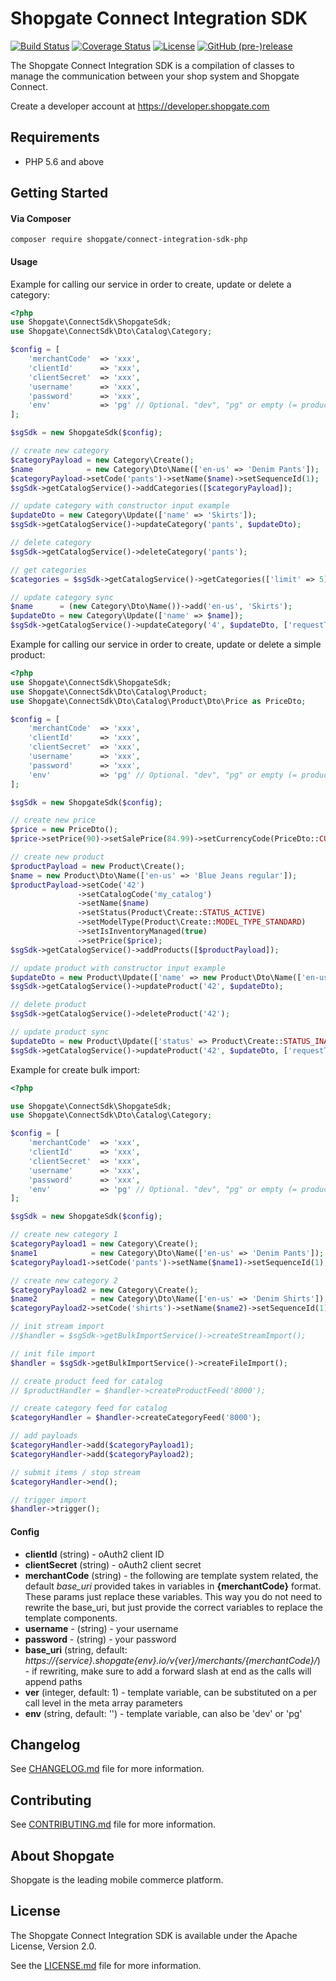 # Shopgate Connect Integration SDK

[![Build Status](https://travis-ci.org/shopgate/connect-integration-sdk-php.svg?branch=master)](https://travis-ci.org/shopgate/connect-integration-sdk-php)
[![Coverage Status](https://coveralls.io/repos/github/shopgate/connect-integration-sdk-php/badge.svg?branch=master)](https://coveralls.io/github/shopgate/connect-integration-sdk-php?branch=master)
[![License](https://img.shields.io/badge/License-Apache%202.0-blue.svg)](https://opensource.org/licenses/Apache-2.0)
[![GitHub (pre-)release](https://img.shields.io/github/release/shopgate/connect-integration-sdk-php/all.svg)](https://github.com/shopgate/connect-integration-sdk-php/releases)

The Shopgate Connect Integration SDK is a compilation of classes to manage the communication between your shop system and Shopgate Connect.

Create a developer account at https://developer.shopgate.com

## Requirements
* PHP 5.6 and above

## Getting Started
#### Via Composer
```composer require shopgate/connect-integration-sdk-php```


#### Usage
Example for calling our service in order to create, update or delete a category:
```php
<?php
use Shopgate\ConnectSdk\ShopgateSdk;
use Shopgate\ConnectSdk\Dto\Catalog\Category;

$config = [
    'merchantCode'  => 'xxx',
    'clientId'      => 'xxx',
    'clientSecret'  => 'xxx',
    'username'      => 'xxx',
    'password'      => 'xxx',
    'env'           => 'pg' // Optional. "dev", "pg" or empty (= production)
];

$sgSdk = new ShopgateSdk($config);

// create new category
$categoryPayload = new Category\Create();
$name            = new Category\Dto\Name(['en-us' => 'Denim Pants']);
$categoryPayload->setCode('pants')->setName($name)->setSequenceId(1);
$sgSdk->getCatalogService()->addCategories([$categoryPayload]);

// update category with constructor input example
$updateDto = new Category\Update(['name' => 'Skirts']);
$sgSdk->getCatalogService()->updateCategory('pants', $updateDto);

// delete category
$sgSdk->getCatalogService()->deleteCategory('pants');

// get categories
$categories = $sgSdk->getCatalogService()->getCategories(['limit' => 5]);

// update category sync
$name      = (new Category\Dto\Name())->add('en-us', 'Skirts');
$updateDto = new Category\Update(['name' => $name]);
$sgSdk->getCatalogService()->updateCategory('4', $updateDto, ['requestType' => 'direct']);
```

Example for calling our service in order to create, update or delete a simple product:
```php
<?php
use Shopgate\ConnectSdk\ShopgateSdk;
use Shopgate\ConnectSdk\Dto\Catalog\Product;
use Shopgate\ConnectSdk\Dto\Catalog\Product\Dto\Price as PriceDto;

$config = [
    'merchantCode'  => 'xxx',
    'clientId'      => 'xxx',
    'clientSecret'  => 'xxx',
    'username'      => 'xxx',
    'password'      => 'xxx',
    'env'           => 'pg' // Optional. "dev", "pg" or empty (= production)
];

$sgSdk = new ShopgateSdk($config);

// create new price
$price = new PriceDto();
$price->setPrice(90)->setSalePrice(84.99)->setCurrencyCode(PriceDto::CURRENCY_CODE_EUR);

// create new product
$productPayload = new Product\Create();
$name = new Product\Dto\Name(['en-us' => 'Blue Jeans regular']);
$productPayload->setCode('42')
               ->setCatalogCode('my_catalog')
               ->setName($name)
               ->setStatus(Product\Create::STATUS_ACTIVE)
               ->setModelType(Product\Create::MODEL_TYPE_STANDARD)
               ->setIsInventoryManaged(true)
               ->setPrice($price);
$sgSdk->getCatalogService()->addProducts([$productPayload]);

// update product with constructor input example
$updateDto = new Product\Update(['name' => new Product\Dto\Name(['en-us' => 'Blue Jeans regular'])]);
$sgSdk->getCatalogService()->updateProduct('42', $updateDto);

// delete product
$sgSdk->getCatalogService()->deleteProduct('42');

// update product sync
$updateDto = new Product\Update(['status' => Product\Create::STATUS_INACTIVE]);
$sgSdk->getCatalogService()->updateProduct('42', $updateDto, ['requestType' => 'direct']);
```
Example for create bulk import:

```php
<?php

use Shopgate\ConnectSdk\ShopgateSdk;
use Shopgate\ConnectSdk\Dto\Catalog\Category;

$config = [
    'merchantCode'  => 'xxx',
    'clientId'      => 'xxx',
    'clientSecret'  => 'xxx',
    'username'      => 'xxx',
    'password'      => 'xxx',
    'env'           => 'pg' // Optional. "dev", "pg" or empty (= production)
];

$sgSdk = new ShopgateSdk($config);

// create new category 1
$categoryPayload1 = new Category\Create();
$name1            = new Category\Dto\Name(['en-us' => 'Denim Pants']);
$categoryPayload1->setCode('pants')->setName($name1)->setSequenceId(1);

// create new category 2
$categoryPayload2 = new Category\Create();
$name2            = new Category\Dto\Name(['en-us' => 'Denim Shirts']);
$categoryPayload2->setCode('shirts')->setName($name2)->setSequenceId(1);

// init stream import
//$handler = $sgSdk->getBulkImportService()->createStreamImport();

// init file import
$handler = $sgSdk->getBulkImportService()->createFileImport();

// create product feed for catalog
// $productHandler = $handler->createProductFeed('8000');

// create category feed for catalog
$categoryHandler = $handler->createCategoryFeed('8000');

// add payloads
$categoryHandler->add($categoryPayload1);
$categoryHandler->add($categoryPayload2);

// submit items / stop stream
$categoryHandler->end();

// trigger import
$handler->trigger();
```

#### Config

* __clientId__ (string) - oAuth2 client ID
* __clientSecret__ (string) - oAuth2 client secret
* __merchantCode__ (string) - the following are template system related, the default _base_uri_ provided takes in variables in __{merchantCode}__ format. These params just replace these variables. This way you do not need to rewrite the base_uri, but just provide the correct variables to replace the template components.
* __username__ - (string) - your username
* __password__ - (string) - your password
* __base_uri__ (string, default: _https://{service}.shopgate{env}.io/v{ver}/merchants/{merchantCode}/_) - if rewriting, make sure to add a forward slash at end as the calls will append paths
* __ver__ (integer, default: 1) - template variable, can be substituted on a per call level in the meta array parameters
* __env__ (string, default: '') - template variable, can also be 'dev' or 'pg'

## Changelog

See [CHANGELOG.md](CHANGELOG.md) file for more information.

## Contributing

See [CONTRIBUTING.md](docs/CONTRIBUTING.md) file for more information.

## About Shopgate

Shopgate is the leading mobile commerce platform.

## License

The Shopgate Connect Integration SDK is available under the Apache License, Version 2.0.

See the [LICENSE.md](LICENSE.md) file for more information.

[Guzzle]:http://docs.guzzlephp.org/en/stable/request-options.html
